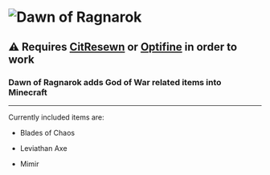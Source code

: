 # ![Dawn of Ragnarok](https://i.imgur.com/tA3Del0.png)

## ⚠ Requires [CitResewn](https://modrinth.com/mod/cit-resewn) or [Optifine](https://www.optifine.net/home) in order to work

### Dawn of Ragnarok adds God of War related items into Minecraft

---

Currently included items are:

- Blades of Chaos

- Leviathan Axe

- Mimir
